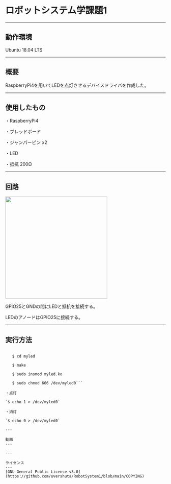 # ロボットシステム学課題1
---

動作環境
---
Ubuntu 18.04 LTS

---

概要
---
RaspberryPi4を用いてLEDを点灯させるデバイスドライバを作成した。

---

使用したもの
---
・RaspberryPi4

・ブレッドボード

・ジャンパーピン x2

・LED

・抵抗 200Ω

---

回路
---
<img src="https://user-images.githubusercontent.com/72175085/103672027-0bc8f800-4fbf-11eb-8984-c036b2c0d335.jpg" width="320px">

GPIO25とGNDの間にLEDと抵抗を接続する。

LEDのアノードはGPIO25に接続する。

---

実行方法
---

```$ git clone  
 
   $ cd myled
  
   $ make
  
   $ sudo insmod myled.ko
  
   $ sudo chmod 666 /dev/myled0```
  
・点灯

`$ echo 1 > /dev/myled0`

・消灯

`$ echo 0 > /dev/myled0`

---

動画
---

---

ライセンス
---
[GNU General Public License v3.0](https://github.com/uvershuta/RobotSystem1/blob/main/COPYING)




